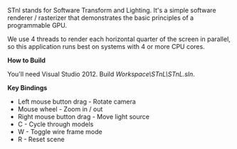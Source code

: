 STnl stands for Software Transform and Lighting. It's a simple software renderer / rasterizer that demonstrates the basic principles of a programmable GPU.

We use 4 threads to render each horizontal quarter of the screen in parallel, so this application runs best on systems with 4 or more CPU cores.

**How to Build**

You'll need Visual Studio 2012. Build *Workspace\STnL\STnL.sln*.

**Key Bindings**

* Left mouse button drag - Rotate camera
* Mouse wheel - Zoom in / out
* Right mouse button drag - Move light source
* C - Cycle through models
* W - Toggle wire frame mode
* R - Reset scene
